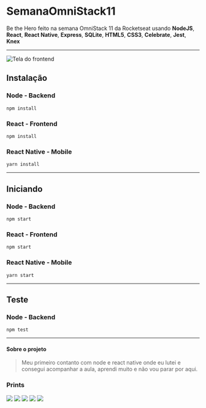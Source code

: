 # SemanaOmniStack11
Be the Hero feito na semana OmniStack 11 da  Rocketseat usando **NodeJS**, **React**, **React Native**, **Express**, **SQLite**, **HTML5**, **CSS3**, **Celebrate**, **Jest**, **Knex**

------------


![Tela do frontend](https://i.imgur.com/Z2wva6A.png "Tela do frontend")
## Instalação
### Node - Backend
`npm install`
### React  - Frontend
`npm install`
### React Native - Mobile
`yarn install`

------------


## Iniciando
### Node - Backend
 `npm start`
 ### React  - Frontend
`npm start`
### React Native - Mobile
`yarn start`

------------


 ## Teste
 ### Node - Backend
 `npm test`

------------


 #### Sobre o projeto
>  Meu primeiro contanto com node e react native onde eu lutei e consegui acompanhar a aula, aprendi muito e não vou parar por aqui.

### Prints

![](https://i.imgur.com/gkDL7Ks.png)
![](https://i.imgur.com/wCkocH9.png)
![](https://i.imgur.com/3R6Tx36.png)
![](https://i.imgur.com/QWsmebN.jpg)
![](https://i.imgur.com/HLTIGoa.jpg)
